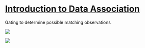 # [Introduction to Data Association](http://www.cse.psu.edu/~rtc12/CSE598C/datassocPart1.pdf)

Gating to determine possible matching observations


![](https://i.imgur.com/c2uEroB.png)

![](https://i.imgur.com/26AA2O4.png)

